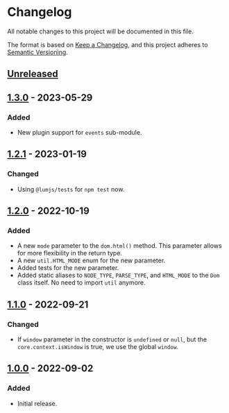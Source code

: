 # Changelog
All notable changes to this project will be documented in this file.

The format is based on [Keep a Changelog](https://keepachangelog.com/en/1.0.0/),
and this project adheres to [Semantic Versioning](https://semver.org/spec/v2.0.0.html).

## [Unreleased]

## [1.3.0] - 2023-05-29
### Added
- New plugin support for `events` sub-module.

## [1.2.1] - 2023-01-19
### Changed
- Using `@lumjs/tests` for `npm test` now.

## [1.2.0] - 2022-10-19
### Added
- A new `mode` parameter to the `dom.html()` method.
  This parameter allows for more flexibility in the return type.
- A new `util.HTML_MODE` enum for the new parameter.
- Added tests for the new parameter.
- Added static aliases to `NODE_TYPE`, `PARSE_TYPE`, and `HTML_MODE` to
  the `Dom` class itself. No need to import `util` anymore.

## [1.1.0] - 2022-09-21
### Changed
- If `window` parameter in the constructor is `undefined` or `null`,
  but the `core.context.isWindow` is true, we use the global `window`.

## [1.0.0] - 2022-09-02
### Added
- Initial release.

[Unreleased]: https://github.com/supernovus/lum.dom.js/compare/v1.3.0...HEAD
[1.3.0]: https://github.com/supernovus/lum.dom.js/compare/v1.2.1...v1.3.0
[1.2.1]: https://github.com/supernovus/lum.dom.js/compare/v1.2.0...v1.2.1
[1.2.0]: https://github.com/supernovus/lum.dom.js/compare/v1.1.0...v1.2.0
[1.1.0]: https://github.com/supernovus/lum.dom.js/compare/v1.0.0...v1.1.0
[1.0.0]: https://github.com/supernovus/lum.dom.js/releases/tag/v1.0.0

